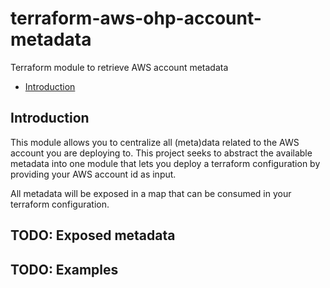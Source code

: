 # terraform-aws-ohp-account-metadata

Terraform module to retrieve AWS account metadata

- [Introduction](#introduction)

## Introduction

This module allows you to centralize all (meta)data related to the AWS account you are deploying to. This project seeks to abstract the available metadata into one module that lets you deploy a terraform configuration by providing your AWS account id as input.

All metadata will be exposed in a map that can be consumed in your terraform configuration.

## TODO: Exposed metadata

## TODO: Examples
